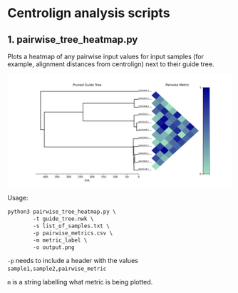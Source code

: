 # Centrolign analysis scripts

## 1. pairwise_tree_heatmap.py

Plots a heatmap of any pairwise input values for input samples (for example, alignment distances from centrolign) next to their guide tree.

![tree heatmap example](pics/pairwise_tree_heatmap.png)

Usage:
```
python3 pairwise_tree_heatmap.py \
        -t guide_tree.nwk \
        -s list_of_samples.txt \
        -p pairwise_metrics.csv \
        -m metric_label \
        -o output.png
```

`-p` needs to include a header with the values `sample1,sample2,pairwise_metric`

`m` is a string labelling what metric is being plotted.
